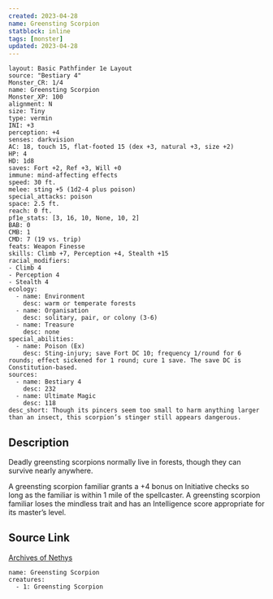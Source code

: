 ```yaml
---
created: 2023-04-28
name: Greensting Scorpion
statblock: inline
tags: [monster]
updated: 2023-04-28
---
```

```statblock
layout: Basic Pathfinder 1e Layout
source: "Bestiary 4"
Monster_CR: 1/4
name: Greensting Scorpion
Monster_XP: 100
alignment: N
size: Tiny
type: vermin
INI: +3
perception: +4
senses: darkvision
AC: 18, touch 15, flat-footed 15 (dex +3, natural +3, size +2)
HP: 4
HD: 1d8
saves: Fort +2, Ref +3, Will +0
immune: mind-affecting effects
speed: 30 ft.
melee: sting +5 (1d2-4 plus poison)
special_attacks: poison
space: 2.5 ft.
reach: 0 ft.
pf1e_stats: [3, 16, 10, None, 10, 2]
BAB: 0
CMB: 1
CMD: 7 (19 vs. trip)
feats: Weapon Finesse
skills: Climb +7, Perception +4, Stealth +15
racial_modifiers:
- Climb 4
- Perception 4
- Stealth 4
ecology:
  - name: Environment
    desc: warm or temperate forests
  - name: Organisation
    desc: solitary, pair, or colony (3-6)
  - name: Treasure
    desc: none
special_abilities:
  - name: Poison (Ex)
    desc: Sting-injury; save Fort DC 10; frequency 1/round for 6 rounds; effect sickened for 1 round; cure 1 save. The save DC is Constitution-based.
sources:
  - name: Bestiary 4
    desc: 232
  - name: Ultimate Magic
    desc: 118
desc_short: Though its pincers seem too small to harm anything larger than an insect, this scorpion’s stinger still appears dangerous.
```
## Description
Deadly greensting scorpions normally live in forests, though they can survive nearly anywhere.

A greensting scorpion familiar grants a +4 bonus on Initiative checks so long as the familiar is within 1 mile of the spellcaster. A greensting scorpion familiar loses the mindless trait and has an Intelligence score appropriate for its master’s level.
## Source Link
[Archives of Nethys](https://aonprd.com/MonsterDisplay.aspx?ItemName=Greensting%20Scorpion)
```encounter-table
name: Greensting Scorpion
creatures:
  - 1: Greensting Scorpion
```
